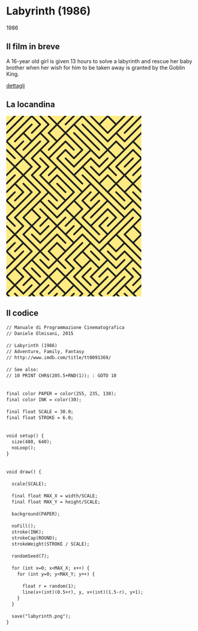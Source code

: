 # Labyrinth (1986)

1986

## Il film in breve
A 16-year old girl is given 13 hours to solve a labyrinth and rescue her baby brother when her wish for him to be taken away is granted by the Goblin King.

[dettagli](https://www.imdb.com/title/tt0091369/)

## La locandina
<img src="labyrinth.png"  width="360px" title="Labyrinth">


## Il codice
```processing
// Manuale di Programmazione Cinematografica
// Daniele Olmisani, 2015

// Labyrinth (1986)
// Adventure, Family, Fantasy
// http://www.imdb.com/title/tt0091369/

// See also:
// 10 PRINT CHR$(205.5+RND(1)); : GOTO 10


final color PAPER = color(255, 235, 130);
final color INK = color(30);

final float SCALE = 30.0;
final float STROKE = 6.0;


void setup() {
  size(480, 640);
  noLoop();
}


void draw() {
  
  scale(SCALE);
  
  final float MAX_X = width/SCALE;
  final float MAX_Y = height/SCALE;
  
  background(PAPER);
  
  noFill();
  stroke(INK);
  strokeCap(ROUND);
  strokeWeight(STROKE / SCALE);
  
  randomSeed(7);
  
  for (int x=0; x<MAX_X; x++) {
    for (int y=0; y<MAX_Y; y++) {

      float r = random(1);
      line(x+(int)(0.5+r), y, x+(int)(1.5-r), y+1);
    }
  }

  save("labyrinth.png");
}
```
